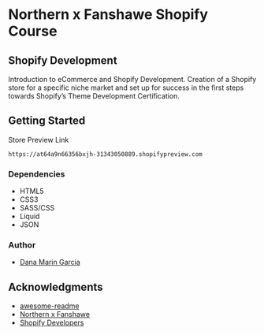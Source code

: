 # Northern x Fanshawe Shopify Course

## Shopify Development
Introduction to eCommerce and Shopify Development. Creation of a Shopify store for a specific niche market and set up for success in the first steps towards Shopify’s Theme Development Certification.

## Getting Started

Store Preview Link
```
https://at64a9n66356bxjh-31343050889.shopifypreview.com
```

### Dependencies

* HTML5
* CSS3
* SASS/CSS
* Liquid
* JSON

### Author

* [Dana Marin Garcia](http://danamarin.com/)

## Acknowledgments

* [awesome-readme](https://github.com/matiassingers/awesome-readme)
* [Northern x Fanshawe](https://www.northern.co/fanshawe-shopify/)
* [Shopify Developers](https://developers.shopify.com/)

